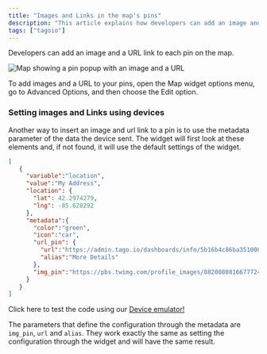 ```yaml
---
title: "Images and Links in the map's pins"
description: "This article explains how developers can add an image and a URL to each map pin in the Map widget and where to find the widget settings to configure them."
tags: ["tagoio"]
---
```

Developers can add an image and a URL link to each pin on the map.

![Map showing a pin popup with an image and a URL](/docs_imagem/tagoio/images-and-links-in-the-maps-pins-2.png)

To add images and a URL to your pins, open the Map widget options menu, go to Advanced Options, and then choose the Edit option.

### Setting images and Links using devices

Another way to insert an image and url link to a pin is to use the metadata parameter of the data the device sent. The widget will first look at these elements and, if not found, it will use the default settings of the widget.

```json
[
   {
     "variable":"location",
     "value":"My Address",
     "location": {
       "lat": 42.2974279,
       "lng": -85.628292
     },
     "metadata":{
       "color":"green",
       "icon":"car",
       "url_pin": {
         "url":"https://admin.tago.io/dashboards/info/5b16b4c86ba351000105badc",
         "alias":"More Details"
       },
       "img_pin":"https://pbs.twimg.com/profile_images/882008081667772417/3_2eeoPj_400x400.jpg"
     }
   }
]
```

Click here to test the code using our [Device emulator!](https://admin.tago.io/devices/emulator)

The parameters that define the configuration through the metadata are `img_pin`, `url` and `alias`. They work exactly the same as setting the configuration through the widget and will have the same result.